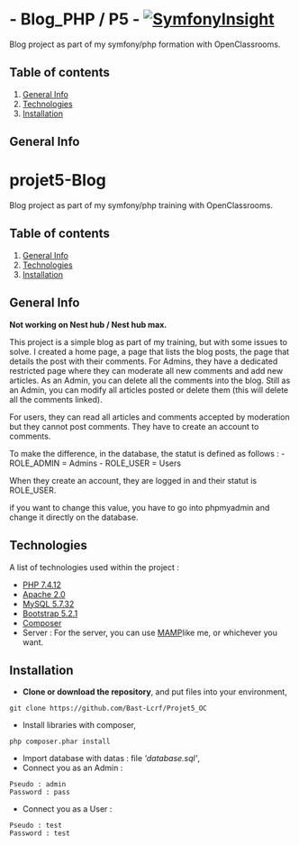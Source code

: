 # - Blog_PHP / P5 - [![SymfonyInsight](https://insight.symfony.com/projects/e14c5bcb-8095-49f8-8449-8f9f6b5c6df3/mini.svg)](https://insight.symfony.com/projects/e14c5bcb-8095-49f8-8449-8f9f6b5c6df3)
Blog project as part of my symfony/php formation with OpenClassrooms.

## Table of contents
1. [General Info](#general-info)
2. [Technologies](#technologies)
3. [Installation](#installation)

## General Info
# projet5-Blog
Blog project as part of my symfony/php training with OpenClassrooms.

## Table of contents
1. [General Info](#general-info)
2. [Technologies](#technologies)
3. [Installation](#installation)

## General Info

**Not working on Nest hub / Nest hub max.**

This project is a simple blog as part of my training, but with some issues to solve.
I created a home page, a page that lists the blog posts, the page that details the post with their comments.
For Admins, they have a dedicated restricted page where they can moderate all new comments and add new articles.
As an Admin, you can delete all the comments into the blog.
Still as an Admin, you can modify all articles posted or delete them (this will delete all the comments linked).

For users, they can read all articles and comments accepted by moderation but they cannot post comments.
They have to create an account to comments.

To make the difference, in the database, the statut is defined as follows :
    - ROLE_ADMIN = Admins
    - ROLE_USER = Users

When they create an account, they are logged in and their statut is ROLE_USER.

if you want to change this value, you have to go into phpmyadmin and change it directly on the database.

## Technologies
A list of technologies used within the project :
* [PHP 7.4.12](https://www.php.net/)
* [Apache 2.0](https://www.apachelounge.com/download/VC15/)
* [MySQL 5.7.32](https://downloads.mysql.com/archives/installer/)
* [Bootstrap 5.2.1](https://getbootstrap.com/docs/5.2/getting-started/introduction/)
* [Composer](https://getcomposer.org/download/)
* Server : For the server, you can use [MAMP](https://www.mamp.info/en/mac/)like me, or whichever you want.

## Installation
* **Clone or download the repository**, and put files into your environment,
```
git clone https://github.com/Bast-Lcrf/Projet5_OC
```
* Install libraries with composer,
```
php composer.phar install
```
* Import database with datas : file _'database.sql'_,
* Connect you as an Admin : 
```
Pseudo : admin
Password : pass
```
* Connect you as a User : 
```
Pseudo : test
Password : test
```